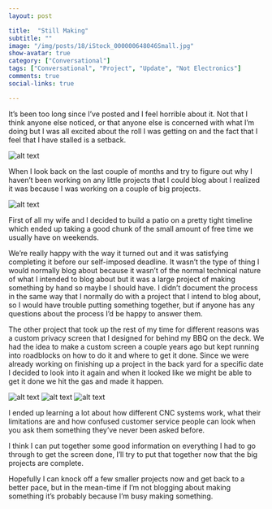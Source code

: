```yaml
---
layout: post

title:  "Still Making"
subtitle: ""
image: "/img/posts/18/iStock_000000648046Small.jpg"
show-avatar: true
category: ["Conversational"]
tags: ["Conversational", "Project", "Update", "Not Electronics"]
comments: true
social-links: true

---
```

It’s been too long since I’ve posted and I feel horrible about it.  Not that I think anyone else noticed, or that anyone else is concerned with what I’m doing but I was all excited about the roll I was getting on and the fact that I feel that I have stalled is a setback.

![alt text](/img/posts/18/p_20160724_091447.jpg " ")

When I look back on the last couple of months and try to figure out why I haven’t been working on any little projects that I could blog about I realized it was because I was working on a couple of big projects.

![alt text](/img/posts/18/p_20160717_212226.jpg " ")

First of all my wife and I decided to build a patio on a pretty tight timeline which ended up taking a good chunk of the small amount of free time we usually have on weekends.

We’re really happy with the way it turned out and it was satisfying completing it before our self-imposed deadline.  It wasn’t the type of thing I would normally blog about because it wasn’t of the normal technical nature of what I intended to blog about but it was a large project of making something by hand so maybe I should have.  I didn’t document the process in the same way that I normally do with a project that I intend to blog about, so I would have trouble putting something together, but if anyone has any questions about the process I’d be happy to answer them.

The other project that took up the rest of my time for different reasons was a custom privacy screen that I designed for behind my BBQ on the deck.  We had the idea to make a custom screen a couple years ago but kept running into roadblocks on how to do it and where to get it done.  Since we were already working on finishing up a project in the back yard for a specific date I decided to look into it again and when it looked like we might be able to get it done we hit the gas and made it happen.

![alt text](/img/posts/18/img_20160707_142902.jpg " ")
![alt text](/img/posts/18/p_20160714_184323.jpg " ")
![alt text](/img/posts/18/img_20160714_220102.jpg " ")

I ended up learning a lot about how different CNC systems work, what their limitations are and how confused customer service people can look when you ask them something they’ve never been asked before.

I think I can put together some good information on everything I had to go through to get the screen done, I’ll try to put that together now that the big projects are complete.

Hopefully I can knock off a few smaller projects now and get back to a better pace, but in the mean-time if I’m not blogging about making something it’s probably because I’m busy making something.
